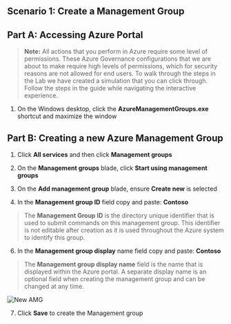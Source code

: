 ﻿## Scenario 1: Create a Management Group

## Part A: Accessing Azure Portal

   > **Note:**  All actions that you perform in Azure require some level of permissions. These Azure Governance configurations that we are about to make require high levels of permissions, which for security reasons are not allowed for end users.
   To walk through the steps in the Lab we have created a simulation that you can click through. Follow the steps in the guide while navigating the interactive experience.

1. On the Windows desktop, click the **AzureManagementGroups.exe** shortcut and maximize the window

## Part B: Creating a new Azure Management Group

1. Click **All services** and then click **Management groups**

1. On the **Management groups** blade, click **Start using management groups**
  
1. On the **Add management group** blade, ensure **Create new** is selected
 
1. In the **Management group ID** field copy and paste: **Contoso**

> The **Management Group ID** is the directory unique identifier that is used to submit commands on this management group. This identifier is not editable after creation as it is used throughout the Azure system to identify this group.

6. In the **Management group display** name field copy and paste: **Contoso**

> The **Management group display name** field is the name that is displayed within the Azure portal. A separate display name is an optional field when creating the management group and can be changed at any time. 

![New AMG](instructions/img/newamg.png)

7. Click **Save** to create the Management group
